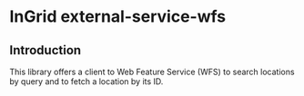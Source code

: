 # InGrid external-service-wfs

## Introduction

This library offers a client to Web Feature Service (WFS) to search locations by query and to fetch a location by its ID. 